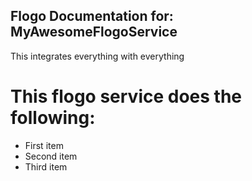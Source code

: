 Flogo Documentation for: MyAwesomeFlogoService
-------

This integrates everything with everything

This flogo service does the following:
===========================

- First item
- Second item
- Third item
